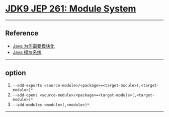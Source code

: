 # [JDK9 JEP 261: Module System](https://openjdk.org/jeps/261)

---
## Reference
- [Java 为何需要模块化](https://achang.blog.csdn.net/article/details/126632186)
- [Java 模块系统](https://achang.blog.csdn.net/article/details/126652674)
---
## option
1. `--add-exports <source-module>/<package>=<target-module>(,<target-module>)*`
2. `--add-opens <source-module>/<package>=<target-module>(,<target-module>)*`
3. `--add-modules <module>(,<module>)*`
---
